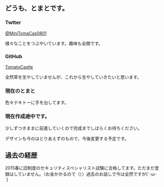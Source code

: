 ## どうも、とまとです。


### Twtter

[@MiniTomaCas0801](https://twitter.com/MiniTomaCas0801)

様々なことをつぶやいています。趣味も全開です。


### GitHub

[TomatoCastle](https://github.com/TomatoCastle)

全然草を生やしていませんが、これから生やしていきたいと思います。

### 現在のとまと
色々テキトーに手を出してます。

### 現在作成途中です。

少しずつきままに前進していくので完成までしばらくお待ちください。

デザインも今のはとりあえずのもので、今後変更する予定です。


## 過去の経歴

2015春に旧制度のセキュリティスペシャリスト試験に合格してます。ただまだ登録はしていません。（お金かかるので（））過去のお話しで今は全然ですが(´･ω･`)
